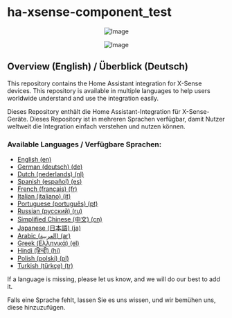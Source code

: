 # ha-xsense-component_test



<p align="center">
  <img src="https://github.com/user-attachments/assets/8e05446e-bc14-4a21-9f6d-8e9f9defd630" alt="Image">
</p>


<p align="center">
  <img src="https://github.com/user-attachments/assets/fbe7e69b-9204-4de4-a245-e0e2bdbd7f73" alt="Image">
</p>


## Overview (English) / Überblick (Deutsch)

This repository contains the Home Assistant integration for X-Sense devices. This repository is available in multiple languages to help users worldwide understand and use the integration easily.

Dieses Repository enthält die Home Assistant-Integration für X-Sense-Geräte. Dieses Repository ist in mehreren Sprachen verfügbar, damit Nutzer weltweit die Integration einfach verstehen und nutzen können.

### Available Languages / Verfügbare Sprachen:

- [English (en)](https://github.com/Jarnsen/ha-xsense-component_test/tree/main/readme/README_en.md)
- [German (deutsch) (de)]([./README_de.md](https://github.com/Jarnsen/ha-xsense-component_test/blob/main/readme/README_de.md))
- [Dutch (nederlands) (nl)](./README_nl.md)
- [Spanish (español) (es)](./README_es.md)
- [French (français) (fr)](./README_fr.md)
- [Italian (italiano) (it)](./README_it.md)
- [Portuguese (português) (pt)](./README_pt.md)
- [Russian (русский) (ru)](./README_ru.md)
- [Simplified Chinese (中文) (cn)](./README_cn.md)
- [Japanese (日本語) (ja)](./README_ja.md)
- [Arabic (العربية) (ar)](./README_ar.md)
- [Greek (Ελληνικά) (el)](./README_el.md)
- [Hindi (हिन्दी) (hi)](./README_hi.md)
- [Polish (polski) (pl)](./README_pl.md)
- [Turkish (türkçe) (tr)](./README_tr.md)

If a language is missing, please let us know, and we will do our best to add it.

Falls eine Sprache fehlt, lassen Sie es uns wissen, und wir bemühen uns, diese hinzuzufügen.
